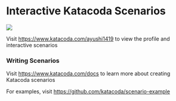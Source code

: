 # Interactive Katacoda Scenarios

[![](http://shields.katacoda.com/katacoda/ayushi1419/count.svg)](https://www.katacoda.com/ayushi1419 "Get your profile on Katacoda.com")

Visit https://www.katacoda.com/ayushi1419 to view the profile and interactive scenarios

### Writing Scenarios
Visit https://www.katacoda.com/docs to learn more about creating Katacoda scenarios

For examples, visit https://github.com/katacoda/scenario-example
